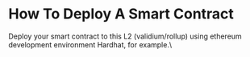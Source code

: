 # How To Deploy A Smart Contract

Deploy your smart contract to this L2 (validium/rollup) using ethereum development environment Hardhat, for example.\


